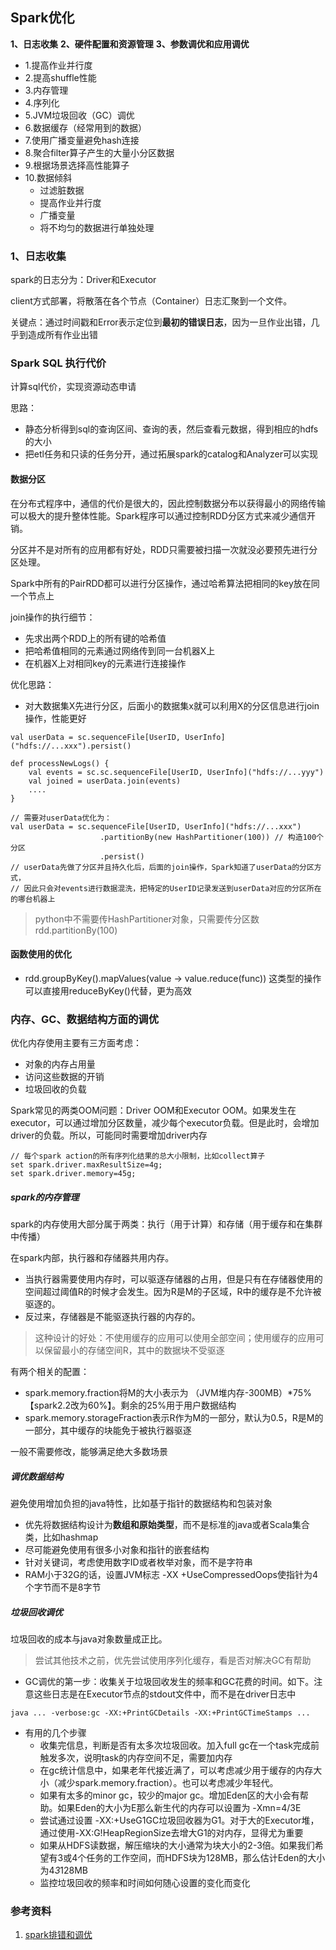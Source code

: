 ## Spark优化

**1、日志收集**
**2、硬件配置和资源管理**
**3、参数调优和应用调优**
  - 1.提高作业并行度
  - 2.提高shuffle性能
  - 3.内存管理
  - 4.序列化
  - 5.JVM垃圾回收（GC）调优
  - 6.数据缓存（经常用到的数据）
  - 7.使用广播变量避免hash连接
  - 8.聚合filter算子产生的大量小分区数据
  - 9.根据场景选择高性能算子
  - 10.数据倾斜
    - 过滤脏数据
    - 提高作业并行度
    - 广播变量
    - 将不均匀的数据进行单独处理


### 1、日志收集
spark的日志分为：Driver和Executor

client方式部署，将散落在各个节点（Container）日志汇聚到一个文件。

关键点：通过时间戳和Error表示定位到**最初的错误日志**，因为一旦作业出错，几乎到造成所有作业出错

### Spark SQL 执行代价
计算sql代价，实现资源动态申请

思路：
- 静态分析得到sql的查询区间、查询的表，然后查看元数据，得到相应的hdfs的大小
- 把etl任务和只读的任务分开，通过拓展spark的catalog和Analyzer可以实现

#### 数据分区
在分布式程序中，通信的代价是很大的，因此控制数据分布以获得最小的网络传输可以极大的提升整体性能。Spark程序可以通过控制RDD分区方式来减少通信开销。

分区并不是对所有的应用都有好处，RDD只需要被扫描一次就没必要预先进行分区处理。

Spark中所有的PairRDD都可以进行分区操作，通过哈希算法把相同的key放在同一个节点上

join操作的执行细节：
- 先求出两个RDD上的所有键的哈希值
- 把哈希值相同的元素通过网络传到同一台机器X上
- 在机器X上对相同key的元素进行连接操作

优化思路：
- 对大数据集X先进行分区，后面小的数据集x就可以利用X的分区信息进行join操作，性能更好
```
val userData = sc.sequenceFile[UserID, UserInfo]("hdfs://...xxx").persist()

def processNewLogs() {
    val events = sc.sc.sequenceFile[UserID, UserInfo]("hdfs://...yyy")
    val joined = userData.join(events)
    ....
}

// 需要对userData优化为：
val userData = sc.sequenceFile[UserID, UserInfo]("hdfs://...xxx")
                    .partitionBy(new HashPartitioner(100)) // 构造100个分区 
                    .persist()
// userData先做了分区并且持久化后，后面的join操作，Spark知道了userData的分区方式，
// 因此只会对events进行数据混洗，把特定的UserID记录发送到userData对应的分区所在的哪台机器上
```
> python中不需要传HashPartitioner对象，只需要传分区数 rdd.partitionBy(100)



#### 函数使用的优化
- rdd.groupByKey().mapValues(value -> value.reduce(func)) 这类型的操作可以直接用reduceByKey()代替，更为高效

### 内存、GC、数据结构方面的调优
优化内存使用主要有三方面考虑：
- 对象的内存占用量
- 访问这些数据的开销
- 垃圾回收的负载

Spark常见的两类OOM问题：Driver OOM和Executor OOM。如果发生在executor，可以通过增加分区数量，减少每个executor负载。但是此时，会增加driver的负载。所以，可能同时需要增加driver内存
```
// 每个spark action的所有序列化结果的总大小限制，比如collect算子
set spark.driver.maxResultSize=4g;
set spark.driver.memory=45g;
```

##### spark的内存管理
spark的内存使用大部分属于两类：执行（用于计算）和存储（用于缓存和在集群中传播）

在spark内部，执行器和存储器共用内存。
- 当执行器需要使用内存时，可以驱逐存储器的占用，但是只有在存储器使用的空间超过阈值R的时候才会发生。因为R是M的子区域，R中的缓存是不允许被驱逐的。
- 反过来，存储器是不能驱逐执行器的内存的。

> 这种设计的好处：不使用缓存的应用可以使用全部空间；使用缓存的应用可以保留最小的存储空间R，其中的数据块不受驱逐

有两个相关的配置：
- spark.memory.fraction将M的大小表示为 （JVM堆内存-300MB）*75% 【spark2.2改为60%】。剩余的25%用于用户数据结构
- spark.memory.storageFraction表示R作为M的一部分，默认为0.5，R是M的一部分，其中缓存的块能免于被执行器驱逐

一般不需要修改，能够满足绝大多数场景

##### 调优数据结构
避免使用增加负担的java特性，比如基于指针的数据结构和包装对象
- 优先将数据结构设计为**数组和原始类型**，而不是标准的java或者Scala集合类，比如hashmap
- 尽可能避免使用有很多小对象和指针的嵌套结构
- 针对关键词，考虑使用数字ID或者枚举对象，而不是字符串
- RAM小于32G的话，设置JVM标志 -XX +UseCompressedOops使指针为4个字节而不是8字节

##### 垃圾回收调优
垃圾回收的成本与java对象数量成正比。
> 尝试其他技术之前，优先尝试使用序列化缓存，看是否对解决GC有帮助

- GC调优的第一步：收集关于垃圾回收发生的频率和GC花费的时间。如下。注意这些日志是在Executor节点的stdout文件中，而不是在driver日志中
```
java ... -verbose:gc -XX:+PrintGCDetails -XX:+PrintGCTimeStamps ...
```
- 有用的几个步骤
    - 收集完信息，判断是否有太多次垃圾回收。加入full gc在一个task完成前触发多次，说明task的内存空间不足，需要加内存
    - 在gc统计信息中，如果老年代接近满了，可以考虑减少用于缓存的内存大小（减少spark.memory.fraction）。也可以考虑减少年轻代。
    - 如果有太多的minor gc，较少的major gc。增加Eden区的大小会有帮助。如果Eden的大小为E那么新生代的内存可以设置为 -Xmn=4/3E
    - 尝试通过设置 -XX:+UseG1GC垃圾回收器为G1。对于大的Executor堆，通过使用-XX:G!HeapRegionSize去增大G1的对内存，显得尤为重要
    - 如果从HDFS读数据，解压缩块的大小通常为块大小的2-3倍。如果我们希望有3或4个任务的工作空间，而HDFS块为128MB，那么估计Eden的大小为4*3*128MB 
    - 监控垃圾回收的频率和时间如何随心设置的变化而变化
    
    
### 参考资料
1. [spark排错和调优](https://blog.csdn.net/lsshlsw/article/details/49155087)